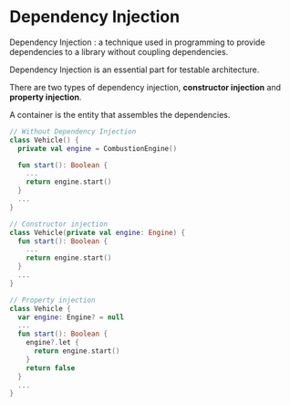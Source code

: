 # Dependency Injection

Dependency Injection
: a technique used in programming to provide dependencies to a library without coupling dependencies.

Dependency Injection is an essential part for testable architecture.

There are two types of dependency injection, **constructor injection** and **property injection**.

A container is the entity that assembles the dependencies.

```kotlin
// Without Dependency Injection
class Vehicle() {
  private val engine = CombustionEngine()

  fun start(): Boolean {
    ...
    return engine.start()
  }
  ...
}

// Constructor injection
class Vehicle(private val engine: Engine) {
  fun start(): Boolean {
    ...
    return engine.start()
  }
  ...
}

// Property injection
class Vehicle {
  var engine: Engine? = null
  ...
  fun start(): Boolean {
    engine?.let {
      return engine.start()
    }
    return false
  }
  ...
}
```
